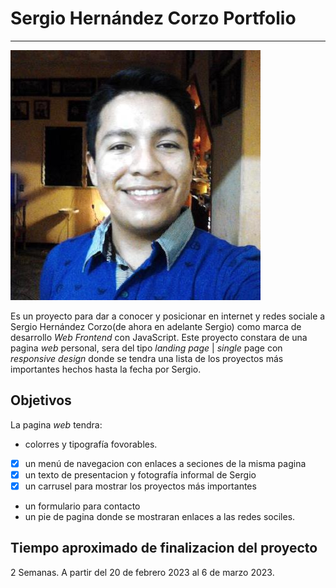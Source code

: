 # Sergio Hernández Corzo Portfolio
---
![Foto de perfil de Sergio](./assets/Profile-image.jpg)

Es un proyecto para dar a conocer y posicionar en internet y redes sociale 
a Sergio Hernández Corzo(de ahora en adelante Sergio) como marca de desarrollo
_Web Frontend_ con JavaScript.
Este proyecto constara de una pagina _web_ personal, sera del tipo _landing page_ |
_single_  page con _responsive design_ donde se tendra una lista de los proyectos más importantes hechos 
hasta la fecha por Sergio.

## Objetivos
La pagina _web_ tendra:
- colorres y tipografía fovorables.
- [x] un menú de navegacion con enlaces a seciones de la misma pagina
- [x] un texto de presentacion y fotografía informal de Sergio
- [x] un carrusel para mostrar los proyectos más importantes
- un formulario para contacto
- un pie de pagina donde se mostraran enlaces a las redes sociles.

## Tiempo aproximado de finalizacion del proyecto
2 Semanas. A partir del 20 de febrero 2023 al 6 de marzo 2023.


